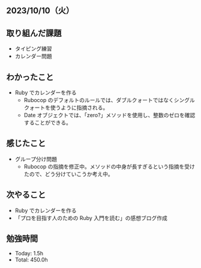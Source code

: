 ## 2023/10/10（火）

## 取り組んだ課題

- タイピング練習
- カレンダー問題

## わかったこと

- Ruby でカレンダーを作る
  - Rubocop のデフォルトのルールでは、ダブルクォートではなくシングルクォートを使うように指摘される。
  - Date オブジェクトでは、「zero?」メソッドを使用し、整数のゼロを確認することができる。

## 感じたこと

- グループ分け問題
  - Rubocop の指摘を修正中。メソッドの中身が長すぎるという指摘を受けたので、どう分けていこうか考え中。

## 次やること

- Ruby でカレンダーを作る
- 「プロを目指す人のための Ruby 入門を読む」の感想ブログ作成

## 勉強時間

- Today: 1.5h
- Total: 450.0h
